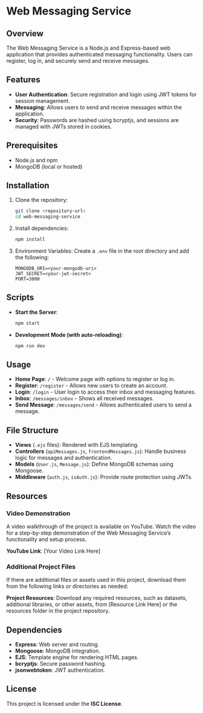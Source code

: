 # Web Messaging Service

## Overview

The Web Messaging Service is a Node.js and Express-based web application that provides authenticated messaging functionality. Users can register, log in, and securely send and receive messages.

## Features
- **User Authentication**: Secure registration and login using JWT tokens for session management.
- **Messaging**: Allows users to send and receive messages within the application.
- **Security**: Passwords are hashed using bcryptjs, and sessions are managed with JWTs stored in cookies.

## Prerequisites
- Node.js and npm
- MongoDB (local or hosted)

## Installation
1. Clone the repository:
   ```bash
   git clone <repository-url>
   cd web-messaging-service
   ```
2. Install dependencies:
   ```bash
   npm install
   ```
3. Environment Variables: Create a `.env` file in the root directory and add the following:
   ```env
   MONGODB_URI=<your-mongodb-uri>
   JWT_SECRET=<your-jwt-secret>
   PORT=3000
   ```

## Scripts
- **Start the Server**:
  ```bash
  npm start
  ```
- **Development Mode (with auto-reloading)**:
  ```bash
  npm run dev
  ```

## Usage
- **Home Page**: `/` - Welcome page with options to register or log in.
- **Register**: `/register` - Allows new users to create an account.
- **Login**: `/login` - User login to access their inbox and messaging features.
- **Inbox**: `/messages/inbox` - Shows all received messages.
- **Send Message**: `/messages/send` - Allows authenticated users to send a message.

## File Structure
- **Views** (`.ejs` files): Rendered with EJS templating.
- **Controllers** (`apiMessages.js`, `frontendMessages.js`): Handle business logic for messages and authentication.
- **Models** (`User.js`, `Message.js`): Define MongoDB schemas using Mongoose.
- **Middleware** (`auth.js`, `isAuth.js`): Provide route protection using JWTs.

## Resources
### Video Demonstration
A video walkthrough of the project is available on YouTube. Watch the video for a step-by-step demonstration of the Web Messaging Service’s functionality and setup process.

**YouTube Link**: [Your Video Link Here]

### Additional Project Files
If there are additional files or assets used in this project, download them from the following links or directories as needed:

**Project Resources**: Download any required resources, such as datasets, additional libraries, or other assets, from [Resource Link Here] or the resources folder in the project repository.

## Dependencies
- **Express**: Web server and routing.
- **Mongoose**: MongoDB integration.
- **EJS**: Template engine for rendering HTML pages.
- **bcryptjs**: Secure password hashing.
- **jsonwebtoken**: JWT authentication.

## License
This project is licensed under the **ISC License**.
